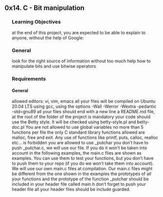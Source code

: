 <h2>0x14. C - Bit manipulation</h2>
<ul>
<h3>Learning Objectives</h3>
at the end of this project, you are expected to be able to explain to anyone, without the help of Google:

<h3>General</h3>
look for the right source of information without too much help
how to manipulate bits and use bitwise operators 
<h3>Requirements</h3>
<h4>General</h4>

allowed editors: vi, vim, emacs
all your files will be compiled on Ubuntu 20.04 LTS using gcc, using the options -Wall -Werror -Wextra -pedantic -std=gnu89
all your files should end with a new line
a README.md file, at the root of the folder of the project is mandatory
your code should use the Betty style. It will be checked using betty-style.pl and betty-doc.pl
You are not allowed to use global variables
no more than 5 functions per file
the only C standard library functions allowed are malloc, free and exit. Any use of functions like printf, puts, calloc, realloc etc… is forbidden
you are allowed to use _putchar
you don’t have to push _putchar.c, we will use our file. If you do it won’t be taken into account
in the following examples, the main.c files are shown as examples. You can use them to test your functions, but you don’t have to push them to your repo (if you do we won’t take them into account). We will use our own main.c files at compilation. Our main.c files might be different from the one shown in the examples
the prototypes of all your functions and the prototype of the function _putchar should be included in your header file called main.h
don’t forget to push your header file
all your header files should be include guarded.
</ul>
